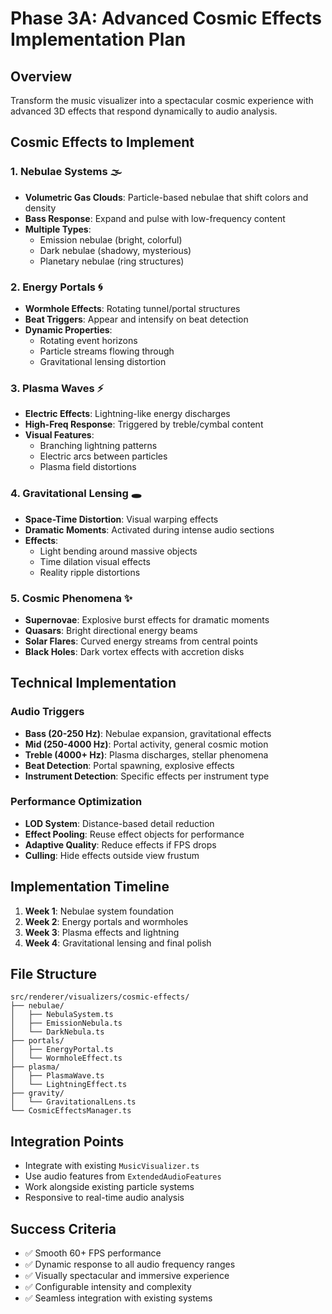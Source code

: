 # Phase 3A: Advanced Cosmic Effects Implementation Plan

## Overview
Transform the music visualizer into a spectacular cosmic experience with advanced 3D effects that respond dynamically to audio analysis.

## Cosmic Effects to Implement

### 1. **Nebulae Systems** 🌫️
- **Volumetric Gas Clouds**: Particle-based nebulae that shift colors and density
- **Bass Response**: Expand and pulse with low-frequency content
- **Multiple Types**: 
  - Emission nebulae (bright, colorful)
  - Dark nebulae (shadowy, mysterious)
  - Planetary nebulae (ring structures)

### 2. **Energy Portals** 🌀
- **Wormhole Effects**: Rotating tunnel/portal structures
- **Beat Triggers**: Appear and intensify on beat detection
- **Dynamic Properties**:
  - Rotating event horizons
  - Particle streams flowing through
  - Gravitational lensing distortion

### 3. **Plasma Waves** ⚡
- **Electric Effects**: Lightning-like energy discharges
- **High-Freq Response**: Triggered by treble/cymbal content
- **Visual Features**:
  - Branching lightning patterns
  - Electric arcs between particles
  - Plasma field distortions

### 4. **Gravitational Lensing** 🕳️
- **Space-Time Distortion**: Visual warping effects
- **Dramatic Moments**: Activated during intense audio sections
- **Effects**:
  - Light bending around massive objects
  - Time dilation visual effects
  - Reality ripple distortions

### 5. **Cosmic Phenomena** ✨
- **Supernovae**: Explosive burst effects for dramatic moments
- **Quasars**: Bright directional energy beams
- **Solar Flares**: Curved energy streams from central points
- **Black Holes**: Dark vortex effects with accretion disks

## Technical Implementation

### Audio Triggers
- **Bass (20-250 Hz)**: Nebulae expansion, gravitational effects
- **Mid (250-4000 Hz)**: Portal activity, general cosmic motion
- **Treble (4000+ Hz)**: Plasma discharges, stellar phenomena
- **Beat Detection**: Portal spawning, explosive effects
- **Instrument Detection**: Specific effects per instrument type

### Performance Optimization
- **LOD System**: Distance-based detail reduction
- **Effect Pooling**: Reuse effect objects for performance
- **Adaptive Quality**: Reduce effects if FPS drops
- **Culling**: Hide effects outside view frustum

## Implementation Timeline
1. **Week 1**: Nebulae system foundation
2. **Week 2**: Energy portals and wormholes
3. **Week 3**: Plasma effects and lightning
4. **Week 4**: Gravitational lensing and final polish

## File Structure
```
src/renderer/visualizers/cosmic-effects/
├── nebulae/
│   ├── NebulaSystem.ts
│   ├── EmissionNebula.ts
│   └── DarkNebula.ts
├── portals/
│   ├── EnergyPortal.ts
│   └── WormholeEffect.ts
├── plasma/
│   ├── PlasmaWave.ts
│   └── LightningEffect.ts
├── gravity/
│   └── GravitationalLens.ts
└── CosmicEffectsManager.ts
```

## Integration Points
- Integrate with existing `MusicVisualizer.ts`
- Use audio features from `ExtendedAudioFeatures`
- Work alongside existing particle systems
- Responsive to real-time audio analysis

## Success Criteria
- ✅ Smooth 60+ FPS performance
- ✅ Dynamic response to all audio frequency ranges
- ✅ Visually spectacular and immersive experience
- ✅ Configurable intensity and complexity
- ✅ Seamless integration with existing systems 
